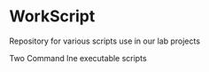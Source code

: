 # WorkScript
Repository for various scripts use in our lab projects

Two Command lne executable scripts

